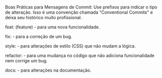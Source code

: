 Boas Práticas para Mensagens de Commit:
Use prefixos para indicar o tipo de alteração. Isso é uma convenção chamada "Conventional Commits" e deixa seu histórico muito profissional.

feat: (feature) - para uma nova funcionalidade.

fix: - para a correção de um bug.

style: - para alterações de estilo (CSS) que não mudam a lógica.

refactor: - para uma mudança no código que não adiciona funcionalidade nem corrige um bug.

docs: - para alterações na documentação.